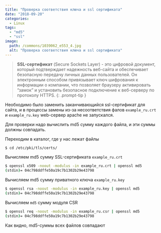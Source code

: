 ```yaml
---
title: "Проверка соответствия ключа и ssl сертификата"
date: "2018-09-20"
categories: 
  - Linux
tags: 
  - "md5"
  - "ssl"
image:
  path: /commons/1039062_e553_4.jpg
  alt: "Проверка соответствия ключа и ssl сертификата"
---
```


> **SSL-сертификат** (Secure Sockets Layer) - это цифровой документ, который подтверждает надежность веб-сайта и обеспечивает безопасную передачу личных данных пользователей. Он электронным способом привязывает ключ шифрования к информации о компании, что позволяет браузеру активировать “замок” и установить безопасное подключение к веб-серверу по протоколу HTTPS.
{: .prompt-tip }

Необходимо было заменить заканчивающийся ssl-сертификат для сайта, и в процессы замены из-за несоответствия фалов `example_ru.crt` и `example_ru.key` web-сервер apache не запускался.

Для проверки надо вычислить md5 сумму каждого файла, и эти суммы должны совпадать.

Переходим в каталог, где у нас лежат файлы

```sh
$ cd /etc/pki/tls/certs/
```

Вычисляем md5 сумму SSL-сертификата `example_ru.crt`

```sh
$ openssl x509 -noout -modulus -in example_ru.crt | openssl md5
(stdin)= 04c798ddffe50a19c7b1302b29e43798
```

Вычисляем md5 сумму приватного ключа `example_ru.key`

```sh
$ openssl rsa -noout -modulus -in example_ru.key | openssl md5
(stdin)= 04c798ddffe50a19c7b1302b29e43798
```

Вычисляем `md5` сумму модуля CSR

```sh
$ openssl req -noout -modulus -in example_ru.csr | openssl md5
(stdin)= 04c798ddffe50a19c7b1302b29e43798
```

Как видно, md5-суммы всех файлов совпадают
